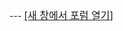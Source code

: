 <iframe id="forum_embed"
src="javascript:void(0)"
scrolling="no"
frameborder="0"
width="100%"
height="1200">
</iframe>
<script type="text/javascript">
document.getElementById('forum_embed').src =
   'https://groups.google.com/forum/embed/?place=forum/byrobot'
   + '&showsearch=true&showpopout=true&showtabs=false'
   + '&parenturl=' + encodeURIComponent(window.location.href);
document.getElementById('forum_embed').height = (document.body.scrollHeight * 0.7);
</script>
---
<a href="https://groups.google.com/d/forum/byrobot" target="_blank"><font size="3">[새 창에서 포럼 열기]</font></a>